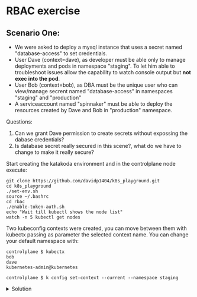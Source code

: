 # RBAC exercise

## Scenario One:
- We were asked to deploy a mysql instance that uses a secret named "database-access" to set credentials.
- User Dave (context=dave), as developer must be able only to manage deployments and pods in namespace "staging". To let him able to troubleshoot issues allow the capability to watch console output but __not exec into the pod__.
- User Bob (context=bob), as DBA must be the unique user who can view/manage secrent named "database-access" in namespaces "staging" and "production"
- A serviceaccount named "spinnaker" must be able to deploy the resources created by Dave and Bob in "production" namespace.

Questions:
1. Can we grant Dave permission to create secrets without expossing the dabase credentials?
2. Is database secret really secured in this scene?, what do we have to change to make it really secure?

Start creating the katakoda environment and in the controlplane node execute:
```
git clone https://github.com/davidp1404/k8s_playground.git
cd k8s_playground
./set-env.sh
source ~/.bashrc
cd rbac
./enable-token-auth.sh
echo "Wait till kubectl shows the node list"
watch -n 5 kubectl get nodes
```
Two kubeconfig contexts were created, you can move between them with kubectx passing as parameter the selected context name.
You can change your default namespace with:
```
controlplane $ kubectx
bob
dave
kubernetes-admin@kubernetes

controlplane $ k config set-context --current --namespace staging
```

<details close>
<summary> Solution</summary>
<br>
  
EnCt2516f1d5c02e643a85d27038ce62ad96f77b46650516f1d5c02e643a85d27038cflH75SnXmQP
mhJY+E2ICrv0hBKF9yBxdq0gozyBlywgn4+/nEmr/Z7r9paYavS5p4mfk1ezQcZe7i002TycgzcDdn40
ZI+JAElS1XAhfJV+E3l9T7qVatS4+anI3lishVSw89/WcEWDNrg3cKTtmAKXlcoRzk5sabr/33iRd2nJ
gE32fKn4oHb45xsJ56lRoZD23a60ZE6Yb3lWtZUP6/4AGS/8O1PqoE6AvTQ6m2n7SIFqKZxQg+nByKZS
43dr0XZWF5FdnahsxUx3TgP3TlIatL1Fuj2xrQeC+ZccwcUcMCUO3B7orrwHix7/z0bJIoUnoa3vcPXO
Y9ZSkAg+ge6rfGGVirQ564JctU2dPUAmtPI7ZlE8kUk9JAD7AZnHw2KmzsFlI17rG8cqbtnBnGZy5ldJ
V4yLjpBFRJv0PcO4XEzOXz+mh1gHZuww8GKcMKJHnfDB1u0qkib1fDMYMg4U/qvjANLh9O6hj/QSnpOB
RKkyANNYQuubzdmv/NnzeWWBcT/Wl/MGI1mibDaRciXLjL3MW93omkH1Bdro2AHrXABOxiVK9w06+Azt
Httme1NYB5YCu4Up852kHxu1e4BGJ1aoEkBJJ/SnN8TSdUAinuz9anUaDHQjCCKVkoy101+9lIqWdBx/
deJ9/cwQVDhMuhNaLnMvjPE2kNDLDqkZVnEXVhYxtIDoob9ek1GrEJfcUbJdmFCV9mKL3LT18q++mogL
e/Keq6kFesddkYWOVtZ5H5oqgdSysxmVOIRmqWiMFIxwUUZ2sfx6rGmOyyq8AYQY9hgvdrOHmfwLZNK/
KFmI9KN6Uxq7yvh0boi7rplxSR/GdqpjFMKjbWtkVbktHQMQfTgZpVV1dNFmx6q2C+2Ok8v5t+bgdQjq
fXWK3Cpdx+ZgSyVyX6cOOo7NEtDoEjBftRopNi+uYZvTsMSWuVyFd0TTWp+ckVGWwA2vQGJGw6qUYPy8
a9fgq8fg8qwXefKY9wqjwXFC3WUThsY3X1k/Z9iCASMebFrVLbb9TCukhYErVi1Z397P8rtT5sCGSJxX
ZxD+2P4Vc2zi733i0XngeF5BS0dzHv15xBgkVc8IP5h6WKN2fgqdov4/F7q82SDQqkcusSji4MAmpj3L
zPVMPXF1o9d1N2HC1RVNRCNifyPvNF1ml85cY7NRQoMixHmFmxRT5vyTomIlbF0QFGy9LxDT/iuLWKsZ
jGbE6fe4ONiL3XvvbDWhHuLtJ8xlMV0ltDh6ff2+16iPJsmQ7e3jtrKVm36KnjApQ9bPfXaisX7nIhYH
n/KoTsvWFPcWRMbE5WQLii5MAr69tGoN1wv10E5marKJuURM2zRb5I7wuxbvYGU/bLLjrKcDV1GZEnid
Wl6c12CNhp2D3jCwWmWCJNDdUYmKTaD9BFSRiPUhOgbDiPWHZ41TNoiShMlCc81RWrK3WqTs5BAF6W3M
yuqsyg6yXV/jMV5rqChTJ3b5fh71YJTocXqTG+NnkFBP9wpyLN3mrQS6hv2dk6henfXrO1VDM28brw3y
7+D06K7hE1lLoVhvXWTMchkBBmj33E7JXin73VWJBL6oWyxObCHdDXqoK+HRjP3bKfYQX186ykiIrqQ9
1nlNeCDrM6zcnRiOcovTjEwYGZIiBZHo3STNE+coOEZXOc5iBsjuWFePegqoh163OMOv8u4EUzOl5EIc
Z2SG3mCt6tT34O3xbBR1VzmaU5eeU4VYabaqFM08kwiXd0LkOXvBnoNsbh80jFbS7TaRe6HYztE6MwMh
JQjdJBnp2fdNgNP+vdXmCIF1E273fh5RTwrUhuOWZejBIwZTtOFc0zazbAwUoFS3f3j6EiBcxpOnLcAq
YOAp5mvpBSnwtUUg0TBrMheemMyot5CV9Oi+Qz+jOi1eP9E2zgMzXQTCMcQtNQUNkSWyv9Gr99wnUMrM
jHkNmtMpILuT/DQ9mUJ/sCxvnZgBUktUiIz01ikWy7YHxgtK+ZGATFq6rLwDpmMJb/AtgUZncYf9ouEx
KSWOk8+znNRNtyaj/x4MO3/mw4jlq3fBtcASoBlh/v9u9pHhuyk/W9xbWiW6AGq5Y65iLSyGP1gsWCAt
uZ3eg6mfYt18NDLB9qiRkLe4hLU7xgOxCJSXGN71Z0C6mwcHPqzCyWHuxsT9i/Qw8WtqLg0N5gRIGYBc
KwylydagBAQVYKHmZ5YHCeZEGnHym2cZHjwAPKvdwKfgZZNulXUKRiAupZWydB5KcttbBsGH5vqqCV4Y
reI+6reukkkyHKf3aEOufGAoxB6CQ4esSsKRV/zAT2FiDiC78thU6znaDOu6LUbQbn4zB/72F+XDbDjG
6PXx157ntrpBK9RPthlNyFEYeVPg0kLlkRuSNDuNMr7Tu489OMNzIFiKHrfwi5D7rSnMCCw7J83VPt7v
xnMGIWgbjo5GgVwwhDxwpdMBUJWtvrGmM+u4RvkT/oz0vn1+S064pbmhyMBt45sMVQeLKTknXHveqVGb
K4oCnolctK9q1cgUUMDnQpvK1S5Mi8mlSO5oefprRf8OlJNiJrpeHiRG1odrwrKNDV/lshnM4ChLBIHs
yXvBslDIVWYk3fwRuFEz4Kr6pp5whYjw/2rWypmudvPmSyzHcn6EkLUET6SBTPjk/wc3M+6kAU4YmfT8
yRglM1827Dq3oX0DsWrHU+d0dJtK3ouXAcbTrasKKkGlwhye43ftKW4Zpf6fCrY5/ealGNyJq7ZZv+Y3
2ZtKBorPLrPYmHj0dTF7XsxQnBWKTm5wGZdrUxa+H4+tsGVDkRhnqbrFoLWvXtQDrl+BTzWQ/fV25+CP
0Ceg9WKs9zwHk5Cip3WQyhqU8c95X8UwU+QaT0svpDKft3CdGoxmwxkrzP5aNWzz3+IXNKY+x9QoELeY
Le1XUzgSn+8YH2UsnZSx+cdcWkDneRqm74FKZtyhQqsoQQU9oFTZofF8QoWEDMy10tXqFHQZAk9uYjlF
2jOwBDabX6/ob2pmRWyUr3d4iRwhFzi+boTNpfg10I/yVa/CdeuvTFM6VhckxvczIi1zncbN7Vw+L2sq
P8aJLsA9NszgecISXyH77lLtbMob1ui8NI5qkYUZCg/Zp9nUZpctnUsiqwIA2cpoQPqDPqTETGz74ZCN
BE7n6I80jhbd0tMZsXmougsprdKNoWdt0vdDkj4aIWNpPaTxS93yugPCstdMhpRLzdd6PXoMsMTga0yi
j5TXRYKuZOqWYtjJIBkG5qdTYHMje6Tn4G91Yflakw1io26UtfTAf3k+sq+ueUr83w/645rdczKyzPWf
a08nNi68+7uuJvg3qGNHFlzmlLtBnesz/7uCndzfbzOXvA8iWB5QBdPcGv5AkEjYAqvGxzOWkk9apvSr
0iNDhqIRVxe8Igk/VuDKNt36dI/JENJnNjyuk/0kQnls8h00xhW3E7M7So+Stx3mZNWgY6tWV/we7Q56
uW/dCvymBSl1IrlFXhL5agZfIN+yTHnBZ1cQB0zGNfh61TObjNPK512YRdUAmXMtH9AWS+LzSvVrCVFO
kGVDh5uu3TGiVUm+5rCsZ0p+Y3BnVc8ntv74l5DvMBUBGbhGrzl61joYLRfLMKH2yLdbbyBUhvGZXUiy
n/zhY3b63U3V7qivYr2nUtsNGJ38zjed8X+txBdONKBpugGTXDvKb+13YfnAye31OGFBlGyAAE0isGOw
P5vZxIwEmS

Decrypt it at https://encipher.it
